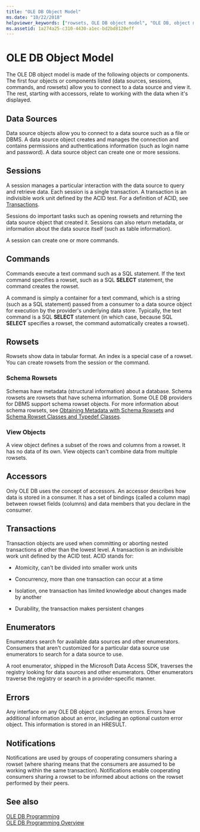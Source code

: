 ```yaml
---
title: "OLE DB Object Model"
ms.date: "10/22/2018"
helpviewer_keywords: ["rowsets, OLE DB object model", "OLE DB, object model"]
ms.assetid: 1a274a25-c310-4430-a1ec-bd2bd8120eff
---
```

# OLE DB Object Model

The OLE DB object model is made of the following objects or components. The first four objects or components listed (data sources, sessions, commands, and rowsets) allow you to connect to a data source and view it. The rest, starting with accessors, relate to working with the data when it's displayed.

## Data Sources

Data source objects allow you to connect to a data source such as a file or DBMS. A data source object creates and manages the connection and contains permissions and authentications information (such as login name and password). A data source object can create one or more sessions.

## Sessions

A session manages a particular interaction with the data source to query and retrieve data. Each session is a single transaction. A transaction is an indivisible work unit defined by the ACID test. For a definition of ACID, see [Transactions](#vcconoledbcomponents_transactions).

Sessions do important tasks such as opening rowsets and returning the data source object that created it. Sessions can also return metadata, or information about the data source itself (such as table information).

A session can create one or more commands.

## Commands

Commands execute a text command such as a SQL statement. If the text command specifies a rowset, such as a SQL **SELECT** statement, the command creates the rowset.

A command is simply a container for a text command, which is a string (such as a SQL statement) passed from a consumer to a data source object for execution by the provider's underlying data store. Typically, the text command is a SQL **SELECT** statement (in which case, because SQL **SELECT** specifies a rowset, the command automatically creates a rowset).

## Rowsets

Rowsets show data in tabular format. An index is a special case of a rowset. You can create rowsets from the session or the command.

### Schema Rowsets

Schemas have metadata (structural information) about a database. Schema rowsets are rowsets that have schema information. Some OLE DB providers for DBMS support schema rowset objects. For more information about schema rowsets, see [Obtaining Metadata with Schema Rowsets](../../data/oledb/obtaining-metadata-with-schema-rowsets.md) and [Schema Rowset Classes and Typedef Classes](../../data/oledb/schema-rowset-classes-and-typedef-classes.md).

### View Objects

A view object defines a subset of the rows and columns from a rowset. It has no data of its own. View objects can't combine data from multiple rowsets.

## Accessors

Only OLE DB uses the concept of accessors. An accessor describes how data is stored in a consumer. It has a set of bindings (called a column map) between rowset fields (columns) and data members that you declare in the consumer.

##  <a name="vcconoledbcomponents_transactions"></a> Transactions

Transaction objects are used when committing or aborting nested transactions at other than the lowest level. A transaction is an indivisible work unit defined by the ACID test. ACID stands for:

- Atomicity, can't be divided into smaller work units

- Concurrency, more than one transaction can occur at a time

- Isolation, one transaction has limited knowledge about changes made by another

- Durability, the transaction makes persistent changes

## Enumerators

Enumerators search for available data sources and other enumerators. Consumers that aren't customized for a particular data source use enumerators to search for a data source to use.

A root enumerator, shipped in the Microsoft Data Access SDK, traverses the registry looking for data sources and other enumerators. Other enumerators traverse the registry or search in a provider-specific manner.

## Errors

Any interface on any OLE DB object can generate errors. Errors have additional information about an error, including an optional custom error object. This information is stored in an HRESULT.

## Notifications

Notifications are used by groups of cooperating consumers sharing a rowset (where sharing means that the consumers are assumed to be working within the same transaction). Notifications enable cooperating consumers sharing a rowset to be informed about actions on the rowset performed by their peers.

## See also

[OLE DB Programming](../../data/oledb/ole-db-programming.md)<br/>
[OLE DB Programming Overview](../../data/oledb/ole-db-programming-overview.md)
